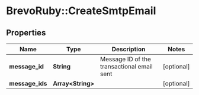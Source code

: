 # BrevoRuby::CreateSmtpEmail

## Properties
Name | Type | Description | Notes
------------ | ------------- | ------------- | -------------
**message_id** | **String** | Message ID of the transactional email sent | [optional] 
**message_ids** | **Array&lt;String&gt;** |  | [optional] 


